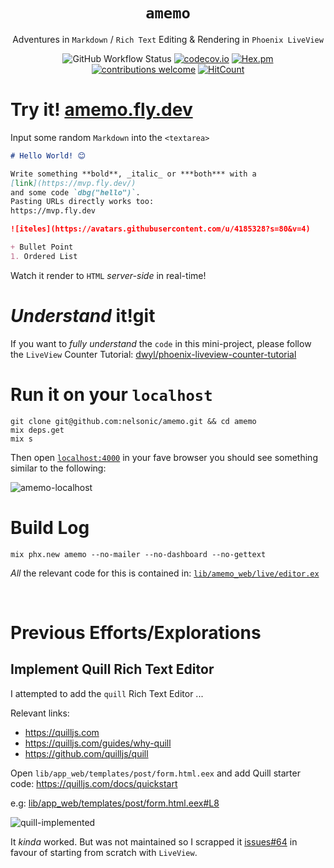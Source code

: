 <div align="center">

# `amemo`

Adventures in `Markdown` / `Rich Text` Editing 
& Rendering in `Phoenix LiveView`

![GitHub Workflow Status](https://img.shields.io/github/actions/workflow/status/nelsonic/amemo/ci.yml?label=build&style=flat-square&branch=main)
[![codecov.io](https://img.shields.io/codecov/c/github/nelsonic/amemo/main.svg?style=flat-square)](http://codecov.io/github/nelsonic/amemo?branch=main)
[![Hex.pm](https://img.shields.io/hexpm/v/phoenix?color=brightgreen&style=flat-square)](https://hex.pm/packages/elixir_auth_google)
[![contributions welcome](https://img.shields.io/badge/feedback-welcome-brightgreen.svg?style=flat-square)](https://github.com/nelsonic/amemo/issues)
[![HitCount](https://hits.dwyl.com/nelsonic/amemo.svg)](https://hits.dwyl.com/nelsonic/amemo)

</div>

# Try it! [amemo.fly.dev](https://amemo.fly.dev/)

Input some random `Markdown` into the `<textarea>`

```md
# Hello World! 😊

Write something **bold**, _italic_ or ***both*** with a 
[link](https://mvp.fly.dev/)
and some code `dbg("hello")`.  
Pasting URLs directly works too: 
https://mvp.fly.dev

![iteles](https://avatars.githubusercontent.com/u/4185328?s=80&v=4)

+ Bullet Point
1. Ordered List
```

Watch it render to `HTML` _server-side_ in real-time!


# _Understand_ it!git 

If you want to _fully understand_ the `code`
in this mini-project,
please follow the `LiveView` Counter Tutorial:
[dwyl/phoenix-liveview-counter-tutorial](https://github.com/dwyl/phoenix-liveview-counter-tutorial)


# Run it on your `localhost`

```
git clone git@github.com:nelsonic/amemo.git && cd amemo
mix deps.get
mix s
```

Then open 
[`localhost:4000`](http://localhost:4000/)
in your fave browser
you should see something similar to the following:

![amemo-localhost](https://github.com/nelsonic/amemo/assets/194400/17400372-0722-4fa7-ab38-1dfd806cd530)


# Build Log

```
mix phx.new amemo --no-mailer --no-dashboard --no-gettext
```

_All_ the relevant code for this is contained in:
[`lib/amemo_web/live/editor.ex`](https://github.com/nelsonic/amemo/blob/dc19297783b4be3b6551caa6bd77fa23f7356db8/lib/amemo_web/live/editor.ex)

<!--
mix phx.gen.html Blog Post posts  title:string text:text person_id:integer status:integer
-->




<br />

# Previous Efforts/Explorations
## Implement Quill Rich Text Editor

I attempted to add the `quill` Rich Text Editor ...

Relevant links:
+ https://quilljs.com
+ https://quilljs.com/guides/why-quill
+ https://github.com/quilljs/quill

Open `lib/app_web/templates/post/form.html.eex`
and add Quill starter code:
https://quilljs.com/docs/quickstart

e.g: [lib/app_web/templates/post/form.html.eex#L8](https://github.com/nelsonic/amemo/blob/f2beaec249734530e5455f3d772f684db46d0830/lib/app_web/templates/post/form.html.eex#l8)

![quill-implemented](https://user-images.githubusercontent.com/194400/84235579-face0c00-aaed-11ea-918a-228012796e29.png)

It _kinda_ worked. But was not maintained so I scrapped it
[issues#64](https://github.com/nelsonic/amemo/issues/64)
in favour of starting from scratch with `LiveView`.